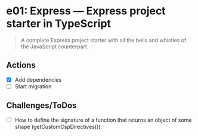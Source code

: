 # e01: Express &mdash; Express project starter in TypeScript
> A complete Express project starter with all the bells and whistles of the JavaScript counterpart.

## Actions
+ [X] Add dependencies
+ [ ] Start migration

## Challenges/ToDos
+ [ ] How to define the signature of a function that returns an object of some shape (getCustomCspDirectives()).